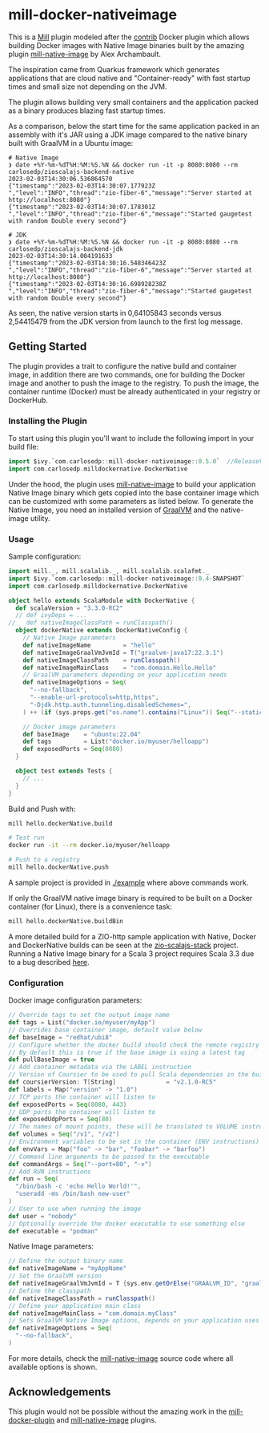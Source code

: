 # mill-docker-nativeimage

This is a [Mill][mill] plugin modeled after the [contrib][docker-plugin] Docker plugin which allows building Docker images with Native Image binaries built by the amazing plugin [mill-native-image][mill-native-image] by Alex Archambault.

The inspiration came from Quarkus framework which generates applications that are cloud native and "Container-ready" with fast startup times and small size not depending on the JVM.

The plugin allows building very small containers and the application packed as a binary produces blazing fast startup times.

As a comparison, below the start time for the same application packed in an assembly with it's JAR using a JDK image compared to the native binary built with GraalVM in a Ubuntu image:

```plain
# Native Image
❯ date +%Y-%m-%dT%H:%M:%S.%N && docker run -it -p 8080:8080 --rm carlosedp/zioscalajs-backend-native
2023-02-03T14:30:06.536864570
{"timestamp":"2023-02-03T14:30:07.177923Z     ","level":"INFO","thread":"zio-fiber-6","message":"Server started at http://localhost:8080"}
{"timestamp":"2023-02-03T14:30:07.178301Z     ","level":"INFO","thread":"zio-fiber-6","message":"Started gaugetest with random Double every second"}

# JDK
❯ date +%Y-%m-%dT%H:%M:%S.%N && docker run -it -p 8080:8080 --rm carlosedp/zioscalajs-backend-jdk
2023-02-03T14:30:14.004191633
{"timestamp":"2023-02-03T14:30:16.548346423Z  ","level":"INFO","thread":"zio-fiber-6","message":"Server started at http://localhost:8080"}
{"timestamp":"2023-02-03T14:30:16.698928238Z  ","level":"INFO","thread":"zio-fiber-6","message":"Started gaugetest with random Double every second"}
```

As seen, the native version starts in 0,64105843 seconds versus 2,54415479 from the JDK version from launch to the first log message.

## Getting Started

The plugin provides a trait to configure the native build and container image, in addition there are two commands, one for building the Docker image and another to push the image to the registry. To push the image, the container runtime (Docker) must be already authenticated in your registry or DockerHub.

### Installing the Plugin

To start using this plugin you'll want to include the following import in your build file:

```scala
import $ivy.`com.carlosedp::mill-docker-nativeimage::0.5.0`  //ReleaseVerMill
import com.carlosedp.milldockernative.DockerNative
```

Under the hood, the plugin uses [mill-native-image][mill-native-image] to build your application Native Image binary which gets copied into the base container image which can be customized with some parameters as listed below. To generate the Native Image, you need an installed version of [GraalVM][graalvm-install] and the native-image utility.

### Usage

Sample configuration:

```scala
import mill._, mill.scalalib._, mill.scalalib.scalafmt._
import $ivy.`com.carlosedp::mill-docker-nativeimage::0.4-SNAPSHOT`
import com.carlosedp.milldockernative.DockerNative

object hello extends ScalaModule with DockerNative {
  def scalaVersion = "3.3.0-RC2"
  // def ivyDeps = ...
//   def nativeImageClassPath = runClasspath()
  object dockerNative extends DockerNativeConfig {
    // Native Image parameters
    def nativeImageName         = "hello"
    def nativeImageGraalVmJvmId = T("graalvm-java17:22.3.1")
    def nativeImageClassPath    = runClasspath()
    def nativeImageMainClass    = "com.domain.Hello.Hello"
    // GraalVM parameters depending on your application needs
    def nativeImageOptions = Seq(
      "--no-fallback",
      "--enable-url-protocols=http,https",
      "-Djdk.http.auth.tunneling.disabledSchemes=",
    ) ++ (if (sys.props.get("os.name").contains("Linux")) Seq("--static") else Seq.empty)

    // Docker image parameters
    def baseImage    = "ubuntu:22.04"
    def tags         = List("docker.io/myuser/helloapp")
    def exposedPorts = Seq(8080)
  }

  object test extends Tests {
    // ...
  }
}
```

Build and Push with:

```sh
mill hello.dockerNative.build

# Test run
docker run -it --rm docker.io/myuser/helloapp

# Push to a registry
mill hello.dockerNative.push
```

A sample project is provided in [./example](./example) where above commands work.

If only the GraalVM native image binary is required to be built on a Docker container (for Linux), there is a convenience task:

```sh
mill hello.dockerNative.buildBin
```

A more detailed build for a ZIO-http sample application with Native, Docker and DockerNative builds can be seen at the [zio-scalajs-stack][zio-scalajs-stack-build] project. Running a Native Image binary for a Scala 3 project requires Scala 3.3 due to a bug described [here][nativeimage-bug].

### Configuration

Docker image configuration parameters:

```scala
// Override tags to set the output image name
def tags = List("docker.io/myuser/myApp")
// Overrides base container image, default value below
def baseImage = "redhat/ubi8"
// Configure whether the docker build should check the remote registry for a new version of the base image before building.
// By default this is true if the base image is using a latest tag
def pullBaseImage = true
// Add container metadata via the LABEL instruction
// Version of Coursier to be used to pull Scala dependencies in the build image
def coursierVersion: T[String]              = "v2.1.0-RC5"
def labels = Map("version" -> "1.0")
// TCP ports the container will listen to
def exposedPorts = Seq(8080, 443)
// UDP ports the container will listen to
def exposedUdpPorts = Seq(80)
// The names of mount points, these will be translated to VOLUME instructions
def volumes = Seq("/v1", "/v2")
// Environment variables to be set in the container (ENV instructions)
def envVars = Map("foo" -> "bar", "foobar" -> "barfoo")
// Command line arguments to be passed to the executable
def commandArgs = Seq("--port=80", "-v")
// Add RUN instructions
def run = Seq(
  "/bin/bash -c 'echo Hello World!'",
  "useradd -ms /bin/bash new-user"
)
// User to use when running the image
def user = "nobody"
// Optionally override the docker executable to use something else
def executable = "podman"
```

Native Image parameters:

```scala
// Define the output binary name
def nativeImageName = "myAppName"
// Set the GraalVM version
def nativeImageGraalVmJvmId = T {sys.env.getOrElse("GRAALVM_ID", "graalvm-java17:22.2.0")}
// Define the classpath
def nativeImageClassPath = runClasspath()
// Define your application main class
def nativeImageMainClass = "com.domain.myClass"
// Sets GraalVM Native Image options, depends on your application uses
def nativeImageOptions = Seq(
  "--no-fallback",
)
```

For more details, check the [mill-native-image][mill-native-image-src] source code where all available options is shown.

## Acknowledgements

This plugin would not be possible without the amazing work in the [mill-docker-plugin][docker-plugin] and [mill-native-image][mill-native-image] plugins.


[mill]: https://com-lihaoyi.github.io/mill/mill/Intro_to_Mill.html
[docker-plugin]: https://com-lihaoyi.github.io/mill/mill/Plugin_Docker.html
[mill-native-image]: https://github.com/alexarchambault/mill-native-image
[mill-native-image-src]: https://github.com/alexarchambault/mill-native-image/blob/master/plugin/src/io/github/alexarchambault/millnativeimage/NativeImage.scala
[graalvm-install]: https://www.graalvm.org/22.1/reference-manual/native-image/
[zio-scalajs-stack-build]: https://github.com/carlosedp/zio-scalajs-stack/blob/5c9e2817480ba7ef263770108197a36ff493dea7/build.sc#L51
[nativeimage-bug]: https://github.com/carlosedp/zio-scalajs-stack/issues/8
